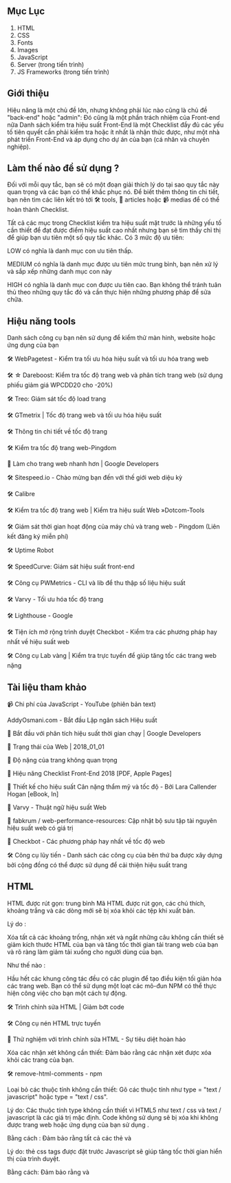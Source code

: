 
## Mục Lục
1. HTML
2. CSS
3. Fonts
4. Images
5. JavaScript
6. Server (trong tiến trình)
7. JS Frameworks (trong tiến trình)


## Giới thiệu


Hiệu năng là một chủ đề lớn, nhưng không phải lúc nào cũng là chủ đề "back-end" hoặc "admin": Đó cũng là một phần trách nhiệm của Front-end nữa Danh sách kiểm tra hiệu suất Front-End là một Checklist đầy đủ các yếu tố tiên quyết cần phải kiểm tra hoặc ít nhất là nhận thức được, như một nhà phát triển Front-End và áp dụng cho dự án của bạn (cá nhân và chuyên nghiệp).


## Làm thế nào để sử dụng ?


Đối với mỗi quy tắc, bạn sẽ có một đoạn giải thích lý do tại sao quy tắc này quan trọng và các bạn có thể khắc phục nó. Để biết thêm thông tin chi tiết, bạn nên tìm các liên kết trỏ tới 🛠 tools, 📖 articles hoặc 📹 medias để có thể hoàn thành Checklist.

Tất cả các mục trong Checklist kiểm tra hiệu suất mặt trước là những yếu tố cần thiết để đạt được điểm hiệu suất cao nhất nhưng bạn sẽ tìm thấy chỉ thị để giúp bạn ưu tiên một số quy tắc khác. Có 3 mức độ ưu tiên:

LOW có nghĩa là danh mục con ưu tiên thấp.


MEDIUM có nghĩa là danh mục được ưu tiên mức trung bình, bạn nên xử lý và sắp xếp những danh mục con này


HIGH có nghĩa là danh mục con được ưu tiên cao. Bạn không thể tránh tuân thủ theo những quy tắc đó và cần thực hiện những phương pháp để sửa chữa.


## Hiệu năng tools


Danh sách công cụ bạn nên sử dụng để kiểm thử màn hinh, website hoặc ứng dụng của bạn


🛠 WebPagetest - Kiểm tra tối ưu hóa hiệu suất và tối ưu hóa trang web

🛠 ☆ Dareboost: Kiểm tra tốc độ trang web và phân tích trang web (sử dụng phiếu giảm giá WPCDD20 cho -20%)


🛠 Treo: Giám sát tốc độ load trang


🛠 GTmetrix | Tốc độ trang web và tối ưu hóa hiệu suất


🛠 Thông tin chi tiết về tốc độ trang


🛠 Kiểm tra tốc độ trang web-Pingdom


📖 Làm cho trang web nhanh hơn | Google Developers


🛠 Sitespeed.io - Chào mừng bạn đến với thế giới web diệu kỳ


🛠 Calibre


🛠 Kiểm tra tốc độ trang web | Kiểm tra hiệu suất Web »Dotcom-Tools


🛠 Giám sát thời gian hoạt động của máy chủ và trang web - Pingdom (Liên kết đăng ký miễn phí)


🛠 Uptime Robot


🛠 SpeedCurve: Giám sát hiệu suất front-end


🛠 Công cụ PWMetrics - CLI và lib để thu thập số liệu hiệu suất


🛠 Varvy - Tối ưu hóa tốc độ trang


🛠 Lighthouse - Google


🛠 Tiện ích mở rộng trình duyệt Checkbot - Kiểm tra các phương pháp hay nhất về hiệu suất web


🛠 Công cụ Lab vàng | Kiểm tra trực tuyến để giúp tăng tốc các trang web nặng


## Tài liệu tham khảo


📹 Chi phí của JavaScript - YouTube (phiên bản text)


AddyOsmani.com - Bắt đầu Lập ngân sách Hiệu suất


📖 Bắt đầu với phân tích hiệu suất thời gian chạy | Google Developers


📖 Trạng thái của Web | 2018_01_01


📖 Độ nặng của trang không quan trọng


📖 Hiệu năng Checklist Front-End 2018 [PDF, Apple Pages]


📖 Thiết kế cho hiệu suất Cân nặng thẩm mỹ và tốc độ - Bởi Lara Callender Hogan [eBook, In]


📖 Varvy - Thuật ngữ hiệu suất Web


📖 fabkrum / web-performance-resources: Cập nhật bộ sưu tập tài nguyên hiệu suất web có giá trị


📖 Checkbot - Các phương pháp hay nhất về tốc độ web


🛠 Công cụ lũy tiến - Danh sách các công cụ của bên thứ ba được xây dựng bởi cộng đồng có thể được sử dụng để cải thiện hiệu suất trang


## HTML


HTML được rút gọn: trung bình Mã HTML được rút gọn, các chú thích, khoảng trắng và các dòng mới sẽ bị xóa khỏi các tệp khi xuất bản.


Lý do :


Xóa tất cả các khoảng trống, nhận xét và ngắt những câu không cần thiết sẽ giảm kích thước HTML của bạn và tăng tốc thời gian tải trang web của bạn và rõ ràng làm giảm tải xuống cho người dùng của bạn.


Như thế nào :


Hầu hết các khung công tác đều có các plugin để tạo điều kiện tối giản hóa các trang web. Bạn có thể sử dụng một loạt các mô-đun NPM có thể thực hiện công việc cho bạn một cách tự động.


🛠 Trình chỉnh sửa HTML | Giảm bớt code


🛠 Công cụ nén HTML trực tuyến


📖 Thử nghiệm với trình chỉnh sửa HTML - Sự tiêu diệt hoàn hảo


Xóa các nhận xét không cần thiết: Đảm bảo rằng các nhận xét được xóa khỏi các trang của bạn.


🛠 remove-html-comments - npm

Loại bỏ các thuộc tính không cần thiết: Gõ các thuộc tính như type = "text / javascript" hoặc type = "text / css".


<!-- Before HTML5 -->
<script type="text/javascript">
    // JavaScript code
</script>

<!-- Today -->
<script>
    // JavaScript code
</script>


Lý do: Các thuộc tính type không cần thiết vì HTML5 như text / css và text / javascript là các giá trị mặc định. Code không sử dụng sẽ bị xóa khi không được trang web hoặc ứng dụng của bạn sử dụng .


Bằng cách : Đảm bảo rằng tất cả các thẻ <link> và <script> của bạn không có thuộc tính type nào.
  
  
📖 Thẻ Script | CSS-Tricks

  
Luôn đặt thẻ CSS trước thẻ JavaScript: Và nhớ đảm bảo rằng CSS của bạn luôn được tải trước khi có mã JavaScript.


<!-- Not recommended -->
<script src="jquery.js"></script>
<script src="foo.js"></script>
<link rel="stylesheet" href="foo.css"/>

<!-- Recommended -->
<link rel="stylesheet" href="foo.css"/>
<script src="jquery.js"></script>
<script src="foo.js"></script>


Lý do: thẻ css tags được đặt trước Javascript sẽ giúp tăng tốc thời gian hiển thị của trình duyệt.


Bằng cách: Đảm bảo rằng <link> và <style> trong <head> của bạn luôn ở trước <script>.
  

📖 Các kiểu Order và script của bạn cho pagespeed


Giảm thiểu số iframe: Chỉ sử dụng iframe nếu bạn không có khả năng kỹ thuật nào khác. Cố gắng tránh ifram nhiều nhất có thể.


⬆ Về đầu trang.


## CSS


Rút gọn [cao] Tất cả các tệp CSS được rút gọn, nhận xét, khoảng trắng và dòng mới sẽ bị xóa khỏi tệp khi được upload.


Lý do: Khi các tệp CSS được rút gọn, nội dung được tải nhanh hơn và ít dữ liệu hơn được gửi đến máy khách. Điều quan trọng là luôn luôn giảm thiểu các tệp CSS trong quá trình sản xuất. Nó có lợi cho người dùng vì nó là dành cho tất cả những doanh nghiệp muốn giảm chi phí băng thông và sử dụng tài nguyên thấp hơn.

Bằng cách: Sử dụng công cụ giảm thiểu những file tự động trước hoặc trọng khi sản phẩm của bạn được phát triển


🛠 cssnano: A một mô đun rút gọn theo hệ sinh thái PostCSS. - cssnano


🛠 @neutrinojs/style-minify - npm


🛠 Công cụ nén css trực tuyến


Nối: các tệp CSS trung bình được nối trong một tệp duy nhất (Không phải lúc nào cũng hợp lệ cho HTTP / 2).


<!-- Not recommended -->
<link rel="stylesheet" href="foo.css"/>
<link rel="stylesheet" href="bar.css"/>

<!-- Recommended -->
<link rel="stylesheet" href="foobar.css"/>



Lý do: Nếu bạn vẫn sử dụng HTTP/1, bạn có thể vẫn cần nối những file của bạn, nó sẽ ít chính xác hơn so với khi bạn sử dụng máy chủ HTTP/2 (kiểm thử nên được thực hiện)


Bằng cách: Sử dụng công cụ online hoặc bất kỳ plugin hoặc trong khi bạn xây dựng hoặc phát triển nối lại những file của ban.


- Đảm bảo đằng project của bạn khi nối sẽ không bị gãy đoạn hoặc dang dở.


📖 HTTP: Tối ưu hóa phân phối ứng dụng - Mạng trình duyệt hiệu suất cao (O'Reilly)


📖 Các phương pháp hay nhất về hiệu năng trong kỷ nguyên HTTP / 2


Không chặn: tệp CSS cần phải không bị chặn để ngăn DOM lấy thời gian tải.


<link rel="preload" href="global.min.css" as="style" onload="this.rel='stylesheet'">
<noscript><link rel="stylesheet" href="global.min.css"></noscript>


Lý do: Tệp CSS có thể chặn tải trang và trì hoãn hiển thị trang của bạn. Sử dụng preload thực sự có thể tải các tệp CSS trước khi trình duyệt bắt đầu hiển thị nội dung của trang.


🛠 loadCSS bởi nhóm filament


📖 Ví dụ về tải trước CSS bằng cách sử dụng loadCSS


📖 Tải trước nội dung với rel = "preload"


📖 Tải trước: Điều gì là tốt nhất? - Tạp chí Smashing


Độ dài của các lớp CSS: Độ dài của các lớp học của bạn có thể có tác động (nhẹ) trên các tệp HTML và CSS của bạn .

Lý do: Ngay cả các tác động hiệu suất có thể bị tranh chấp, đưa ra quyết định về chiến lược đặt tên liên quan đến dự án của bạn có thể có tác động đáng kể đến khả năng bảo trì của stylesheets. Nếu bạn đang sử dụng BEM, trong một số trường hợp, bạn có thể kết thúc với các lớp có nhiều ký tự hơn mức cần thiết. Việc lựa chọn một cách khôn ngoan tên cũng như không gian tên của bạn luôn là điều quan trọng và cấp thiết nhất.


Bằng cách : Đặt giới hạn về số lượng ký tự có thể thú vị đối với một số người, nhưng Chắc chắn rằng bạn có thể đã phá vỡ trang web của bạn vì trong các thành phần có thể giúp giảm số lượng lớp (như khai báo) và độ dài của class.


🛠 Dài so với lớp ngắn · jsPerf


CSS không sử dụng: phương tiện Xóa các bộ chọn CSS không sử dụng.


Lý do: Việc xóa bộ chọn CSS không được sử dụng có thể giảm kích thước tệp của bạn và sau đó tăng tốc tải nội dung của bạn.


Bằng cách: ⁃ ⚠️ Luôn kiểm tra xem CSS khung bạn muốn sử dụng chưa có mã reset  / chuẩn hóa chưa. Đôi khi bạn có thể không cần mọi thứ nằm trong tệp reset  / chuẩn hóa của bạn.

🛠 UnCSS Online


🛠 PurifyCSS


🛠 PurgeCSS


🛠 Chrome DevTools Coverage


CSS Critical: CSS Critical ("trong màn hình đầu tiên") thu thập tất cả CSS được sử dụng để hiển thị phần hiển thị của trang. Nó được nhúng trước khi gọi CSS chính của bạn và giữa <style> </ style> trong một dòng đơn (nó sẽ được rút gọn nếu có thể).


Lý do: Inlining CSS quan trọng giúp tăng tốc độ hiển thị của các trang web làm giảm số lượng yêu cầu đến máy chủ.


Bằng cách: Tạo CSS quan trọng với các công cụ trực tuyến hoặc sử dụng một plugin giống như plugin mà Addy Osmani đã phát triển.


📖 Hiểu Critical CSS


🛠 Bình luận của Addy Osmani trên GitHub tự động hóa điều này.


📖 Inlining Critical CSS cho hiệu suất web tốt hơn 


🛠 Trình tạo đường dẫn Critical CSS - Ưu tiên nội dung trong màn hình đầu tiên :: SiteLocity


📖 Giảm kích thước nội dung trong màn hình đầu tiên

CSS được nhúng hoặc nội tuyến: (high) Tránh sử dụng CSS nhúng hoặc nội tuyến bên trong <body> của bạn (Không hợp lệ cho HTTP / 2)

Lý do: Một trong những lý do là vì đó là một phương pháp hay để phân tách nội dung khỏi thiết kế. Nó cũng giúp bạn có một mã dễ bảo trì hơn và giữ cho trang web của bạn có thể truy cập được. Nhưng liên quan đến hiệu suất, nó đơn giản chỉ vì nó làm giảm kích thước tập tin của các trang HTML của bạn và thời gian tải.

Bằng cách : Luôn sử dụng biểu định kiểu bên ngoài hoặc nhúng CSS trong <head> của bạn (và thực hiện theo các quy tắc hiệu suất CSS khác)
    
   
📖 Quan sát thực tiễn tốt nhất của CSS: Tránh các kiểu nội tuyến CSS


Phân tích độ phức tạp của stylesheets : Phân tích bảng định kiểu của bạn có thể giúp bạn đánh dấu các vấn đề dư thừa và bộ chọn CSS trùng lặp.


Lý do: Đôi khi bạn có thể có lỗi thừa hoặc lỗi xác thực trong CSS, phân tích các tệp CSS của bạn và xóa những thứ phức tạp này có thể giúp bạn tăng tốc các tệp CSS (vì trình duyệt của bạn sẽ đọc nhanh hơn) 


Bằng cách: CSS của bạn nên được tổ chức, bằng cách sử dụng một bộ tiền xử lý CSS có thể giúp bạn với điều đó. Một số công cụ trực tuyến được liệt kê bên dưới cũng có thể giúp bạn phân tích và sửa mã của bạn.


🛠 TestMyCSS | Tối ưu hóa và kiểm tra hiệu suất CSS


🛠 Thống kê CSS


🛠 macbre / analysis-css: Bộ chọn CSS complexity và phân tích hiệu suất


🛠 Dự án Wallace giống như Thống kê CSS nhưng lưu trữ số liệu thống kê theo thời gian để bạn có thể theo dõi các thay đổi của mình


⬆ Trở về đầu trang

## Fonts

- :book: A Book Apart, Webfont Handbook
Định dạng webfont:Bạn đang sử dụng WOFF2 trên trang web hay ứng dụng của bạn

_Tại sao_

>Theo như google định dạng nén WOFF 2.0 Web Font cung cấp mức tăng trung bình 30% so với WOFF 1.0. Thật tốt khi sử dụng WOFF 2.0, WOFF 1.0 làm dự phòng và TTF.

_Làm như thế nào_

>Kiểm tra trước khi mua phông chữ mới xem nhà cung cấp cung cấp cho bạn định dạng WOFF2. Nếu bạn đang sử dụng phông chữ miễn phí, bạn luôn có thể sử dụng Font Squirrel để tạo tất cả các định dạng bạn cần.
  - :book: WOFF 2.0 –Hiểu biết thêm về thế hệ tiếp theo Web Font Format và chuyển đổi TTF xang WOFF2
  
  - 🛠  Tự tạo @font-face Kits » Font Squirrel
  
  - 🛠  IcoMoon App - Icon Font, SVG, PDF & PNG Generator
  
  - :book: Using @font-face | CSS-Tricks
  
  - :book: Can I use... WOFF2
  
### Sử dụng `preconnect` để load fonts nhanh hơn [medium] 
  
  
  
  
